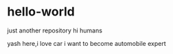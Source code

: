 # hello-world
just another repository
hi humans

yash here,i love car
i want to become automobile expert
